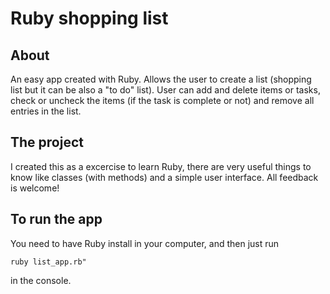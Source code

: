 # Ruby shopping list
## About
An easy app created with Ruby. Allows the user to create a list (shopping list but it can be also a "to do" list). User can add and delete items or tasks, check or uncheck the items (if the task is complete or not) and remove all entries in the list.
## The project
I created this as a excercise to learn Ruby, there are very useful things to know like classes (with methods) and a simple user interface. All feedback is welcome!
## To run the app
You need to have Ruby install in your computer, and then just run 
```
ruby list_app.rb"
```
 in the console.
